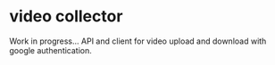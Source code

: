 # video collector
Work in progress...
API and client for video upload and download with google authentication.

